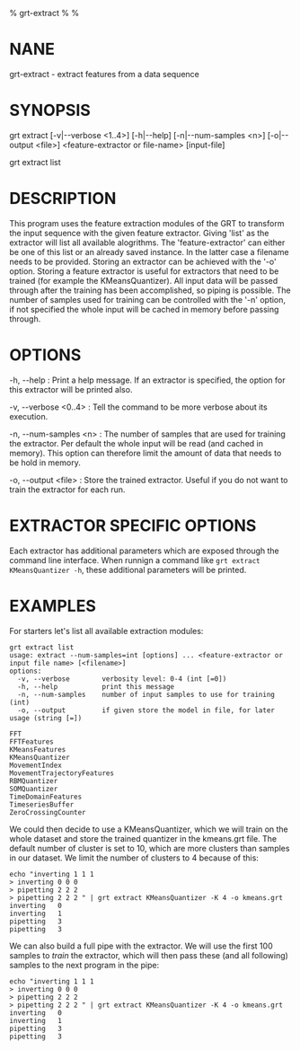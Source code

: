 % grt-extract
% 
% 

# NANE

 grt-extract - extract features from a data sequence

# SYNOPSIS
 grt extract [-v|--verbose \<1..4\>] [-h|--help] [-n|--num-samples \<n\>]
             [-o|--output \<file\>]
              \<feature-extractor or file-name\> [input-file]

 grt extract list

# DESCRIPTION
 This program uses the feature extraction modules of the GRT to transform the input sequence with the given feature extractor. Giving 'list' as the extractor will list all available alogrithms. The 'feature-extractor' can either be one of this list or an already saved instance. In the latter case a filename needs to be provided. Storing an extractor can be achieved with the '-o' option. Storing a feature extractor is useful for extractors that need to be trained (for example the KMeansQuantizer). All input data will be passed through after the training has been accomplished, so piping is possible. The number of samples used for training can be controlled with the '-n' option, if not specified the whole input will be cached in memory before passing through.

# OPTIONS
-h, --help
:   Print a help message. If an extractor is specified, the option for this extractor will be printed also.
 
-v, --verbose \<0..4\>
:   Tell the command to be more verbose about its execution.

-n, --num-samples \<n\>
:   The number of samples that are used for training the extractor. Per default the whole input will be read (and cached in memory). This option can therefore limit the amount of data that needs to be hold in memory.

-o, --output \<file\>
:   Store the trained extractor. Useful if you do not want to train the extractor for each run.

# EXTRACTOR SPECIFIC OPTIONS

 Each extractor has additional parameters which are exposed through the command line interface. When runnign a command like `grt extract KMeansQuantizer -h`, these additional parameters will be printed.

# EXAMPLES

 For starters let's list all available extraction modules:
    
    grt extract list
    usage: extract --num-samples=int [options] ... <feature-extractor or input file name> [<filename>] 
    options:
      -v, --verbose        verbosity level: 0-4 (int [=0])
      -h, --help           print this message
      -n, --num-samples    number of input samples to use for training (int)
      -o, --output         if given store the model in file, for later usage (string [=])
    
    FFT
    FFTFeatures
    KMeansFeatures
    KMeansQuantizer
    MovementIndex
    MovementTrajectoryFeatures
    RBMQuantizer
    SOMQuantizer
    TimeDomainFeatures
    TimeseriesBuffer
    ZeroCrossingCounter

 We could then decide to use a KMeansQuantizer, which we will train on the whole dataset and store the trained quantizer in the kmeans.grt file. The default number of cluster is set to 10, which are more clusters than samples in our dataset. We limit the number of clusters to 4 because of this:

    echo "inverting 1 1 1
    > inverting 0 0 0
    > pipetting 2 2 2
    > pipetting 2 2 2 " | grt extract KMeansQuantizer -K 4 -o kmeans.grt
    inverting	0
    inverting	1
    pipetting	3
    pipetting	3

 We can also build a full pipe with the extractor. We will use the first 100 samples to *train* the extractor, which will then pass these (and all following) samples to the next program in the pipe:

    echo "inverting 1 1 1
    > inverting 0 0 0
    > pipetting 2 2 2
    > pipetting 2 2 2 " | grt extract KMeansQuantizer -K 4 -o kmeans.grt
    inverting	0
    inverting	1
    pipetting	3
    pipetting	3


